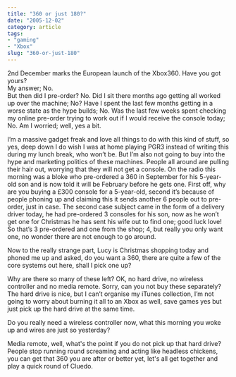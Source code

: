 ```yaml
---
title: "360 or just 180?"
date: "2005-12-02"
category: article
tags:
- "gaming"
- "Xbox"
slug: "360-or-just-180"
---
```


2nd December marks the European launch of the Xbox360. 
Have you got yours?  
My answer; No.  
But then did I pre-order? No. Did I sit there months ago getting all worked up over the machine; No? Have I spent the last few months getting in a worse state as the hype builds; No. Was the last few weeks spent checking my online pre-order trying to work out if I would receive the console today; No. Am I worried; well, yes a bit.
  
I’m a massive gadget freak and love all things to do with this kind of stuff, so yes, deep down I do wish I was at home playing PGR3 instead of writing this during my lunch break, who won’t be. But I’m also not going to buy into the hype and marketing politics of these machines. People all around are pulling their hair out, worrying that they will not get a console. On the radio this morning was a bloke who pre-ordered a 360 in September for his 5-year-old son and is now told it will be February before he gets one. First off, why are you buying a £300 console for a 5-year-old, second it’s because of people phoning up and claiming this it sends another 6 people out to pre-order, just in case. The second case subject came in the form of a delivery driver today, he had pre-ordered 3 consoles for his son, now as he won’t get one for Christmas he has sent his wife out to find one; good luck love! So that’s 3 pre-ordered and one from the shop; 4, but really you only want one, no wonder there are not enough to go around.
  
Now to the really strange part, Lucy is Christmas shopping today and phoned me up and asked, do you want a 360, there are quite a few of the core systems out here, shall I pick one up?  

Why are there so many of these left? OK, no hard drive, no wireless controller and no media remote. Sorry, can you not buy these separately?  
The hard drive is nice, but I can’t organise my iTunes collection, I’m not going to worry about burning it all to an Xbox as well, save games yes but just pick up the hard drive at the same time.  

Do you really need a wireless controller now, what this morning you woke up and wires are just so yesterday?  

Media remote, well, what's the point if you do not pick up that hard drive?  
People stop running round screaming and acting like headless chickens, you can get that 360 you are after or better yet, let's all get together and play a quick round of Cluedo.
